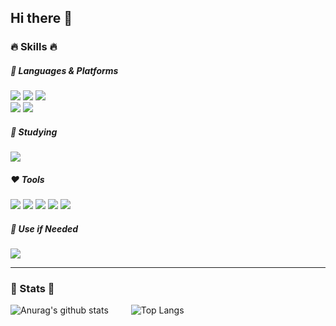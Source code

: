 ## Hi there 👋

### 🔥 Skills 🔥
##### 💙 Languages & Platforms
<img src="https://img.shields.io/badge/Python-3776AB?style=flat&logo=Python&logoColor=FFFFFF"> <img src="https://img.shields.io/badge/Javascript-F7DF1E?style=flat&logo=javascript&logoColor=FFFFFF"> <img src="https://img.shields.io/badge/Kotlin-7F52FF?style=flat&logo=kotlin&logoColor=FFFFFF"> 
<br>
<img src="https://img.shields.io/badge/Android-3DDC84?style=flat&logo=android&logoColor=FFFFFF"> <img src="https://img.shields.io/badge/Node.js-339933?style=flat&logo=Node.js&logoColor=FFFFFF"/>

##### 💚 Studying
<img src="https://img.shields.io/badge/Solidity-363636?style=flat&logo=solidity&logoColor=FFFFFF">

##### ❤️ Tools
<img src="https://img.shields.io/badge/Git-F05032?style=flat&logo=git&logoColor=FFFFFF"/> <img src="https://img.shields.io/badge/Figma-F24E1E?style=flat&logo=Figma&logoColor=FFFFFF"/> <img src="https://img.shields.io/badge/MongoDB-47A248?style=flat&logo=MongoDB&logoColor=FFFFFF"/> <img src="https://img.shields.io/badge/PostgreSQL-4169E1?style=flat&logo=postgresql&logoColor=FFFFFF"/> <img src="https://img.shields.io/badge/prisma-2D3748?style=flat&logo=prisma&logoColor=FFFFFF"/>

##### 💛 Use if Needed
<img src="https://img.shields.io/badge/C/C++-00599C?style=flat&logo=cplusplus&logoColor=FFFFFF"/> 

* * *

### 💫 Stats 💫
![Anurag's github stats](https://github-readme-stats.vercel.app/api?username=A7uly&count_private=true&theme=shadow_green&show_icons=true)
&emsp;&emsp;
![Top Langs](https://github-readme-stats.vercel.app/api/top-langs/?username=A7uly&orgs=KUHeptagon,Lab-SA,Blueberry-BIC&layout=compact)

<!--
**A7uly/A7uly** is a ✨ _special_ ✨ repository because its `README.md` (this file) appears on your GitHub profile.

Here are some ideas to get you started:

- 🔭 I’m currently working on ...
- 🌱 I’m currently learning ...
- 👯 I’m looking to collaborate on ...
- 🤔 I’m looking for help with ...
- 💬 Ask me about ...
- 📫 How to reach me: ...
- 😄 Pronouns: ...
- ⚡ Fun fact: ...
-->
